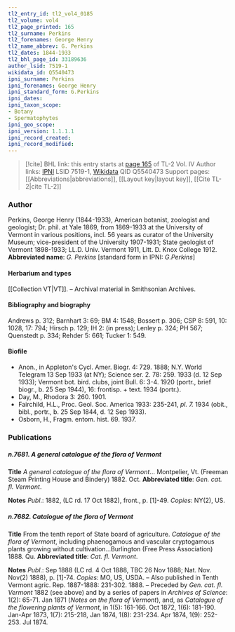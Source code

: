 ```yaml
---
tl2_entry_id: tl2_vol4_0185
tl2_volume: vol4
tl2_page_printed: 165
tl2_surname: Perkins
tl2_forenames: George Henry
tl2_name_abbrev: G. Perkins
tl2_dates: 1844-1933
tl2_bhl_page_id: 33189636
author_lsid: 7519-1
wikidata_id: Q5540473
ipni_surname: Perkins
ipni_forenames: George Henry
ipni_standard_form: G.Perkins
ipni_dates: 
ipni_taxon_scope: 
- Botany
- Spermatophytes
ipni_geo_scope: 
ipni_version: 1.1.1.1
ipni_record_created: 
ipni_record_modified:
---
```


> [!cite] BHL link: this entry starts at [page 165](https://www.biodiversitylibrary.org/page/33189636) of TL-2 Vol. IV
> Author links: [IPNI](https://www.ipni.org/a/7519-1) LSID 7519-1, [Wikidata](https://www.wikidata.org/wiki/Q5540473) QID Q5540473
> Support pages: [[Abbreviations|abbreviations]], [[Layout key|layout key]], [[Cite TL-2|cite TL-2]]

### Author

Perkins, George Henry (1844-1933), American botanist, zoologist and geologist; Dr. phil. at Yale 1869, from 1869-1933 at the University of Vermont in various positions, incl. 56 years as curator of the University Museum; vice-president of the University 1907-1931; State geologist of Vermont 1898-1933; LL.D. Univ. Vermont 1911, Litt. D. Knox College 1912. 
**Abbreviated name**: *G. Perkins* \[standard form in IPNI: *G.Perkins*\]

#### Herbarium and types

[[Collection VT|VT]]. – Archival material in Smithsonian Archives.

#### Bibliography and biography

Andrews p. 312; Barnhart 3: 69; BM 4: 1548; Bossert p. 306; CSP 8: 591, 10: 1028, 17: 794; Hirsch p. 129; IH 2: (in press); Lenley p. 324; PH 567; Quenstedt p. 334; Rehder 5: 661; Tucker 1: 549.

#### Biofile

- Anon., in Appleton's Cycl. Amer. Biogr. 4: 729. 1888; N.Y. World Telegram 13 Sep 1933 (at NY); Science ser. 2. 78: 259. 1933 (d. 12 Sep 1933); Vermont bot. bird. clubs, joint Bull. 6: 3-4. 1920 (portr., brief biogr., b. 25 Sep 1944), 16: frontisp. + text. 1934 (portr.).
- Day, M., Rhodora 3: 260. 1901.
- Fairchild, H.L., Proc. Geol. Soc. America 1933: 235-241, *pl. 7.* 1934 (obit., bibl., portr., b. 25 Sep 1844, d. 12 Sep 1933).
- Osborn, H., Fragm. entom. hist. 69. 1937.

### Publications

##### n.7681. A general catalogue of the flora of Vermont

**Title**
*A general catalogue of the flora of Vermont*... Montpelier, Vt. (Freeman Steam Printing House and Bindery) 1882. Oct.
**Abbreviated title**: *Gen. cat. fl. Vermont*.

**Notes**
*Publ*.: 1882, (LC rd. 17 Oct 1882), front., p. \[1\]-49. *Copies*: NY(2), US.

##### n.7682. Catalogue of the flora of Vermont

**Title**
From the tenth report of State board of agriculture. *Catalogue of the flora of Vermont*, including phaenogamous and vascular cryptogamous plants growing without cultivation...Burlington (Free Press Association) 1888. Qu.
**Abbreviated title**: *Cat. fl. Vermont*.

**Notes**
*Publ*.: Sep 1888 (LC rd. 4 Oct 1888, TBC 26 Nov 1888; Nat. Nov. Nov(2) 1888), p. \[1\]-74. *Copies*: MO, US, USDA. – Also published in Tenth Vermont agric. Rep. 1887-1888: 231-302. 1888. – Preceded by *Gen. cat. fl. Vermont* 1882 (see above) and by a series of papers in *Archives of Science*: 1(2): 65-71. Jan 1871 (*Notes on the flora of Vermont*), and, as *Catalogue of the flowering plants of Vermont*, in 1(5): 161-166. Oct 1872, 1(6): 181-190. Jan-Apr 1873, 1(7): 215-218, Jan 1874, 1(8): 231-234. Apr 1874, 1(9): 252-253. Jul 1874.


